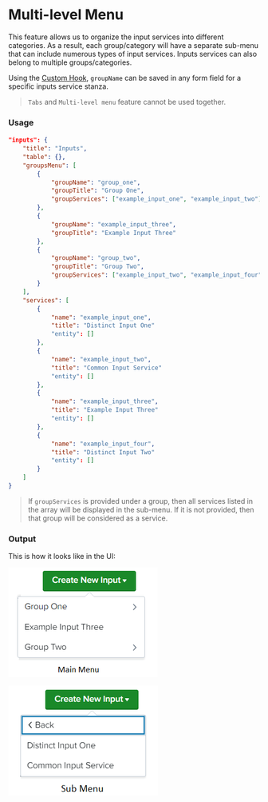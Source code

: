 # Multi-level Menu

This feature allows us to organize the input services into different categories. As a result, each group/category will have a separate sub-menu that can include numerous types of input services. Inputs services can also belong to multiple groups/categories.

Using the [Custom Hook](../custom_ui_extensions/standard/custom_hook.md), `groupName` can be saved in any form field for a specific inputs service stanza.

> `Tabs` and `Multi-level menu` feature cannot be used together.

### Usage

```json
"inputs": {
    "title": "Inputs",
    "table": {},
    "groupsMenu": [
        {
            "groupName": "group_one",
            "groupTitle": "Group One",
            "groupServices": ["example_input_one", "example_input_two"]
        },
        {
            "groupName": "example_input_three", 
            "groupTitle": "Example Input Three"
        },
        {
            "groupName": "group_two",
            "groupTitle": "Group Two",
            "groupServices": ["example_input_two", "example_input_four"]
        }
    ],
    "services": [
        {
            "name": "example_input_one",
            "title": "Distinct Input One"
            "entity": []
        },
        {
            "name": "example_input_two",
            "title": "Common Input Service"
            "entity": []
        },
        {
            "name": "example_input_three",
            "title": "Example Input Three"
            "entity": []
        },
        {
            "name": "example_input_four",
            "title": "Distinct Input Two"
            "entity": []
        }
    ]
}
```

> If `groupServices` is provided under a group, then all services listed in the array will be displayed in the sub-menu. If it is not provided, then that group will be considered as a service.

### Output

This is how it looks like in the UI:

![image](../images/inputs/Main_Menu_on_inputs_page.png)

![image](../images/inputs/Sub_Menu_on_inputs_page.png)
